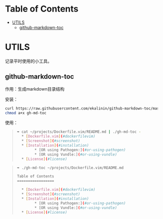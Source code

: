 Table of Contents
=================

   * [UTILS](#utils)
      * [github-markdown-toc](#github-markdown-toc)

# UTILS

记录平时使用的小工具。



## github-markdown-toc

作用：生成markdown目录结构

安装：

```bash
curl https://raw.githubusercontent.com/ekalinin/github-markdown-toc/master/gh-md-toc -o gh-md-toc
chmod a+x gh-md-toc

```

使用：

> ```bash
> ➥ cat ~/projects/Dockerfile.vim/README.md | ./gh-md-toc -
>   * [Dockerfile.vim](#dockerfilevim)
>   * [Screenshot](#screenshot)
>   * [Installation](#installation)
>         * [OR using Pathogen:](#or-using-pathogen)
>         * [OR using Vundle:](#or-using-vundle)
>   * [License](#license)
> ```
>
>

> ```bash
> ➥ ./gh-md-toc ~/projects/Dockerfile.vim/README.md                                                                                                                                                Вс. марта 22 22:51:46 MSK 2015
> 
> Table of Contents
> =================
> 
>   * [Dockerfile.vim](#dockerfilevim)
>   * [Screenshot](#screenshot)
>   * [Installation](#installation)
>         * [OR using Pathogen:](#or-using-pathogen)
>         * [OR using Vundle:](#or-using-vundle)
>   * [License](#license)
> ```

